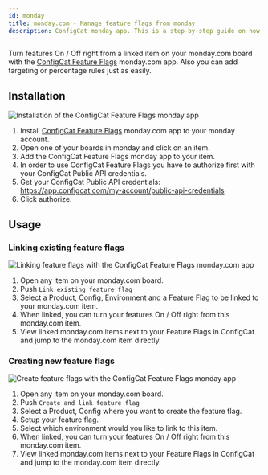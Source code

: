 ```yaml
---
id: monday
title: monday.com - Manage feature flags from monday
description: ConfigCat monday app. This is a step-by-step guide on how to connect and manage feature flags from monday.com boards and items.
---
```


Turn features On / Off right from a linked item on your monday.com board with the <a href="https://monday.com/marketplace/10000079" target="_blank">ConfigCat Feature Flags</a> monday.com app. Also you can add targeting or percentage rules just as easily.

## Installation

<img src="/docs/assets/monday/monday_auth.gif" className="zoomable" alt="Installation of the ConfigCat Feature Flags monday app" />

1. Install <a href="https://monday.com/marketplace/10000079" target="_blank">ConfigCat Feature Flags</a> monday.com app to your monday account.
2. Open one of your boards in monday and click on an item.
3. Add the ConfigCat Feature Flags monday app to your item.
4. In order to use ConfigCat Feature Flags you have to authorize first with your ConfigCat Public API credentials.
5. Get your ConfigCat Public API credentials: https://app.configcat.com/my-account/public-api-credentials
6. Click authorize.

## Usage

### Linking existing feature flags

<img src="/docs/assets/monday/monday_link.gif" className="zoomable" alt="Linking feature flags with the ConfigCat Feature Flags monday.com app" />

1. Open any item on your monday.com board.
2. Push `Link existing feature flag`
3. Select a Product, Config, Environment and a Feature Flag to be linked to your monday.com item.
4. When linked, you can turn your features On / Off right from this monday.com item.
5. View linked monday.com items next to your Feature Flags in ConfigCat and jump to the monday.com item directly.

### Creating new feature flags

<img src="/docs/assets/monday/monday_create.gif" className="zoomable" alt="Create feature flags with the ConfigCat Feature Flags monday app" />

1. Open any item on your monday.com board.
2. Push `Create and link feature flag`
3. Select a Product, Config where you want to create the feature flag.
4. Setup your feature flag.
5. Select which environment would you like to link to this item.
6. When linked, you can turn your features On / Off right from this monday.com item.
7. View linked monday.com items next to your Feature Flags in ConfigCat and jump to the monday.com item directly.
